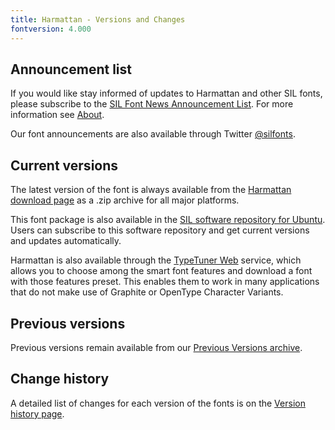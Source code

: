 ```yaml
---
title: Harmattan - Versions and Changes
fontversion: 4.000
---
```


## Announcement list

If you would like stay informed of updates to Harmattan and other SIL fonts, please subscribe to the [SIL Font News Announcement List](https://groups.google.com/a/groups.sil.org/forum/#!forum/sil-font-news). For more information see [About](about.md).

Our font announcements are also available through Twitter [\@silfonts](https://twitter.com/silfonts).

## Current versions

The latest version of the font is always available from the [Harmattan download page](https://software.sil.org/harmattan/download/) as a .zip archive for all major platforms.

This font package is also available in the [SIL software repository for Ubuntu](https://packages.sil.org/). Users can subscribe to this software repository and get current versions and updates automatically.

Harmattan is also available through the [TypeTuner Web](https://scripts.sil.org/ttw/fonts2go.cgi) service, which allows you to choose among the smart font features and download a font with those features preset. This enables them to work in many applications that do not make use of Graphite or OpenType Character Variants.

## Previous versions

Previous versions remain available from our [Previous Versions archive](https://software.sil.org/harmattan/download/previous-versions).

## Change history

A detailed list of changes for each version of the fonts is on the [Version history page](history.md).
